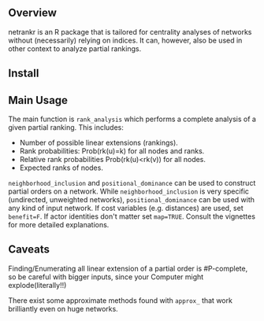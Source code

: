 
Overview
--------

netrankr is an R package that is tailored for centrality analyses of networks without (necessarily) relying on indices. It can, however, also be used in other context to analyze partial rankings.

Install
-------

Main Usage
----------

The main function is `rank_analysis` which performs a complete analysis of a given partial ranking. This includes:

-   Number of possible linear extensions (rankings).
-   Rank probabilities: Prob(rk(u)=k) for all nodes and ranks.
-   Relative rank probabilities Prob(rk(u)&lt;rk(v)) for all nodes.
-   Expected ranks of nodes.

`neighborhood_inclusion` and `positional_dominance` can be used to construct partial orders on a network. While `neighborhood_inclusion` is very specific (undirected, unweighted networks), `positional_dominance` can be used with any kind of input network. If cost variables (e.g. distances) are used, set `benefit=F`. If actor identities don't matter set `map=TRUE`. Consult the vignettes for more detailed explanations.

Caveats
-------

Finding/Enumerating all linear extension of a partial order is \#P-complete, so be careful with bigger inputs, since your Computer might explode(literally!!)

There exist some approximate methods found with `approx_` that work brilliantly even on huge networks.
